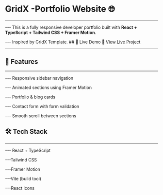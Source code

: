 # GridX -Portfolio Website 🌐
-----------------------------
--- This is a fully responsive developer portfolio built with **React + TypeScript + Tailwind CSS + Framer Motion**.

--- Inspired by GridX Template. ## 🚀 Live Demo 🔗 [View Live Project](https://grid-x.vercel.app)

----------------------------

## 📌 Features
----------------------------
--- Responsive sidebar navigation

--- Animated sections using Framer Motion

--- Portfolio & blog cards

--- Contact form with form validation

--- Smooth scroll between sections

## 🛠 Tech Stack
---------------------------
--- React + TypeScript

---Tailwind CSS

---Framer Motion

---Vite (build tool)

---React Icons
